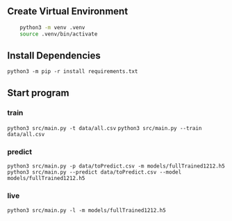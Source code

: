 ## Create Virtual Environment
```bash
    python3 -m venv .venv
    source .venv/bin/activate
```

## Install Dependencies
```python3 -m pip -r install requirements.txt```


## Start program
### train
```python3 src/main.py -t data/all.csv```
```python3 src/main.py --train data/all.csv```

### predict
```python3 src/main.py -p data/toPredict.csv -m models/fullTrained1212.h5```
```python3 src/main.py --predict data/toPredict.csv --model models/fullTrained1212.h5```

### live
```python3 src/main.py -l -m models/fullTrained1212.h5```